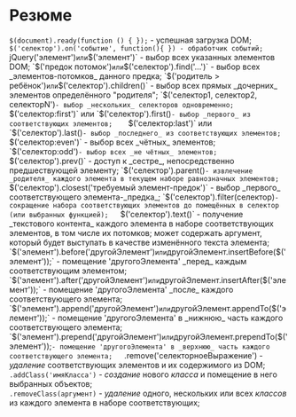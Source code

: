 # Резюме

`$(document).ready(function () { });` - успешная загрузка DOM;   
`$('селектор').on('событие', function(){ }) - обработчик событий;   
`jQuery('элемент')` или `$('элемент')` - выбор всех указанных элементов DOM;   
`$('предок потомок')` или `$('селектор').find­('...')` - выбор всех _элементов-потомков_ данного предка;   
`$('родитель > ребёнок')` или `$('селектор').children­()` - выбор всех прямых _дочерних_ элементов  определённого "родителя";   
`$('селектор1, селектор2, селекторN')` - выбор _нескольких_ селекторов одновременно;   
`$('селектор:first')` или `$('селектор').first()` - выбор _первого_ из соответствующих элементов;    
`$('селектор:last')` или `$('селектор').last()` - выбор _последнего_ из соответствующих элементов;   
`$('селектор:ev­en')` - выбор всех _чётных_ элементов;   
`$('селектор:odd')` - выбор всех _не чётных_ элементов;   
`$('селектор').pre­v()` - доступ к _сестре_, непосредственно предшествующей элементу;   
`$('селектор').paren­t()` - извлечение _родителя_ каждого элемента в текущем наборе равнозначных элементов;   
`$('селектор').closest('требуемый элемент-предок')` - выбор _первого_ соответствующего элемента-_предка_;   
`$('селектор').filter(селектор)` - сокращение набора соответствующих элементов до помещённых в селектор (или выбранных функцией);   
`$('селектор').text()` - получение _текстового контента_ каждого элемента в наборе соответствующих элементов, в том числе их потомков; может содержать аргумент, который будет выступать в качестве изменённого текста элемента;     
`$('элемент').before('другойЭлемент')` или `другойЭлемент.insertBefore($('элемент'));` - помещение 'другогоЭлемента' _перед_ каждым соответствующим элементом;   
`$('элемент').after('другойЭлемент')` или `другойЭлемент.insertAfter($('элемент'));` - помещение 'другогоЭлемента' _после_ каждого соответствующего элемента;   
`$('элемент').append('другойЭлемент')` или `другойЭлемент.appendTo($('элемент'));` - помещение 'другогоЭлемента' в _нижнюю_ часть каждого соответствующего элемента;   
`$('элемент').prepend('другойЭлемент')` или `другойЭлемент.prependTo($('элемент'));` - помещение 'другогоЭлемента' в _верхнюю_ часть каждого соответствующего элемента;   
`.remove('селекторноеВыражение') - _удаление_ соответствующих элементов и их содержимого из DOM;   
`.addClass('имяКласса')` - _создание_ нового _класса_ и помещение в него выбранных объектов;   
`.removeClass(аргумент)` - _удаление_ одного, нескольких или всех _классов_ из каждого элемента в наборе соответствующих;   